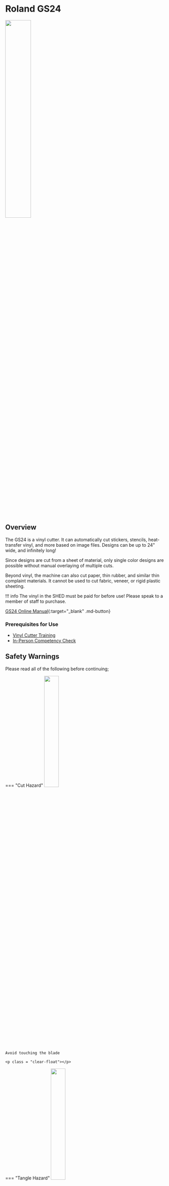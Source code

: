 # Roland GS24

<img src="..\assets\gs24 hero.webp" class="image-float-right" width=40%>

## Overview

The GS24 is a vinyl cutter. It can automatically cut stickers, stencils, heat-transfer vinyl, and more based on image files. Designs can be up to 24" wide, and infinitely long! 

Since designs are cut from a sheet of material, only single color designs are possible without manual overlaying of multiple cuts.

Beyond vinyl, the machine can also cut paper, thin rubber, and similar thin complaint materials. It cannot be used to cut fabric, veneer, or rigid plastic sheeting.

!!! info
    The vinyl in the SHED must be paid for before use! Please speak to a member of staff to purchase.

[GS24 Online Manual](https://files.rolanddga.com/files/gs-24_usersmanual/responsive_html5/index.htm#t=GS-24_index.html){:target="_blank" .md-button}

### Prerequisites for Use
* [Vinyl Cutter Training](https://make.rit.edu/app/maker/training/17)
* [In-Person Competency Check](#in-person-competency-check)

<p class = "clear-float"></p>

## Safety Warnings

Please read all of the following before continuing;

=== "Cut Hazard"
    <img src="..\assets\cut hazard.webp" class="image-float-right" width=30%>

    Avoid touching the blade

    <p class = "clear-float"></p>

=== "Tangle Hazard"
    <img src="..\assets\tangle hazard.webp" class="image-float-right" width=30%>

    Wear short sleeves or roll up long sleeves.

    Secure loose clothing.

    Tie up and tuck in long hair.

    Remove lanyards, jewelry, gloves, etc.

    <p class = "clear-float"></p>

=== "Pinch Hazard"
    <img src="..\assets\pinch hazard.webp" class="image-float-right" width=30%>

    Keep hands clear while machine is moving.

    <p class = "clear-float"></p>

## Preparing Designs

Before cutting, you must prepare your design using **Roland CutStudio**, which is available on the computer attached to the vinyl cutter.

### Import File

CutStudio only works with JPG, PNG, and SVG files. These work best if they have clear, distinct colors and obvious edges for the software to pick up on. Import these files by hitting *File > Import*. Multiple files can be cut as part of the same design, and the software will nest them automatically.

CutStudio has some basic shape and text creation tools as well, found in the left side menu.

If you are resuming a previous project that you have saved as a CST file, open it with *File > Open*.

### Tracing File

<iframe width="560" class="image-float-right" height="315" src="https://www.youtube.com/embed/mQjLP4vibVA?si=mX8x4COau3dIz4ce" title="YouTube video player" frameborder="0" allow="accelerometer; autoplay; clipboard-write; encrypted-media; gyroscope; picture-in-picture; web-share" referrerpolicy="strict-origin-when-cross-origin" allowfullscreen></iframe>

To convert your image file into a line for the machine to follow, we have to trace it. To do this;

1. Left-click on your image, then right-click and select "Image Outline".
2. Click "Image Outline" and hit the "Extract Contour Lines" button.
3. Adjust “Alignment Image Density" and “Remove Thin Lines” sliders to cleanly isolate your intended cut lines.

    !!! note
        Make sure to click “Extract Contour Lines” as you make adjustments to update the preview.

4. When satisfied with the images the software has extracted, hit "OK". 
5. If individual lines and points need to be adjusted, double-click on the contour to make it editable. Select individual points to move them. 
6. When finished, click on the “Select” tool and move the contour lines off the base image.
7. To remove the base image, right-click on the image and press “Delete”.

<p class = "clear-float"></p>

### Preparing to Cut

1. Manually move all items as close to the bottom left corner as possible, without overlapping.
2. Draw a box that outlines everything that will be cut. This makes [weeding](#weeding) easier later.
3. Pause now to [load your vinyl](#loading-vinyl), then continue to [import material settings](#material-settings)

Once all previous steps are complete, **you are ready to cut!** Click the "Cutting" button or CTRL+P to begin. Click "OK" when ready to start. 

!!! warning
    As the cut is going, watch that the blade is not cutting through the paper backing of the material. If so, speak to staff about adjusting blade pressure.

### Material Settings

4. Go to *File > Cut Setup*
5. Under "Media", hit "Change..."
6. Hit "Get from Machine" and then OK at the bottom. 
    * The numbers should adjust to the actual dimensions of your material.
7. Hit OK again whe back in Cut settings.
    * You may need to reposition your design to fit in the vinyl.

![Image](./assets/gs24%20mat%20set.webp)

## Loading Vinyl

<img src="..\assets\gs24 load.webp" class="image-float-right" width=30%>

Before continuing, power down the machine.

1. Gently push the cutting carriage to the side and away from your vinyl.
2. Lift the rollers by pushing the loading lever down.
3. Insert your vinyl until the front edge is just past the blade protector strip.
4. The rollers MUST be on the vinyl and under a grit mark!
    * The left roller must be under one of the first 4 on the left.
5. Align the left edge of the material with the guide line nearest to it. 
    * Use the matching guide line on the back to make sure it's straight.
6. Lower the rollers by lifting the lever from before.
7. Power back on the machine, and select the material type on the screen when prompted.

Your materials is now loaded! Return to the computer to print your file.

<p class = "clear-float"></p>

## Remove Finished Cut

<img src="..\assets\gs24 cut guide.webp" class="image-float-right" width=30%>

After cutting is complete;

1. Lift the pinch rollers using the loading lever
2. Gently push the cutting carriage to the side and away from the vinyl
3. Pull the vinyl forward so that your framing box is past the cutting strip
4. Cut the vinyl with scissors or an X-Acto knife, using the knife guide to help guide the cut.

<p class = "clear-float"></p>

## Weeding

<img src="..\assets\gs24 weeding.webp" class="image-float-right" width=30%>

Weeding is the process of removing unwanted vinyl after cutting. Once we remove the unwanted vinyl, we will apply transfer tape to help stabilize our design. Weeding tools are available to borrow, just speak to a member of staff.


* Use tweezers or an X-Acto knife to remove the framing rectangle you prepared earlier, going slowly to ensure your design does not come up.
    * If it starts to come up, hold that part down with the corner or a squeegee or blade and continue on removing the excess material.
* Continue this process for all other negative space and unwanted material.
* If using stick-on or window cling vinyl, slowly apply transfer tape to the surface of your design, using a squeegee to remove bubbles as you go.
    * Use the squeegee to make sure the design has properly adhered to the transfer tape. 
    * This can usually be observed with a change in apparent color of the design underneath the tape.

<p class = "clear-float"></p>

## Apply Stick-On Vinyl

<img src="..\assets\gs24 stick on.webp" class="image-float-right" width=30%>

1. Clean the surface where you will be applying your vinyl.
2. Slowly peel the transfer tape off of the vinyl backing.
    * If individual parts of your design are sticking to the backing instead of the transfer tape, put it back down and use the squeegee to better adhere it to the transfer tape. 
    !!! tip
        Lifting the transfer tape at extreme angles can also help to better release from the backing material. 
3. Carefully position your design over the desired surface.
4. Starting in one corner or edge, use the squeegee to push the design down and adhere it to the surface.
5. When fully applied, use the squeegee to force the vinyl onto the final surface
6. Pull up the transfer tape slowly, ensuring the design does not come up with it. 
    * If it starts to, push it back down with the squeegee and try pulling the transfer at different angles.

<p class = "clear-float"></p>

## Apply Heat Transfer Vinyl

<img src="..\assets\gs24 heat transfer.webp" class="image-float-right" width=30%>

!!! warning
    Not all heat transfer vinyl is the same, review the instructions for your material before proceeding.

1. Position the design over where you want it applied, making sure the clear tape on the vinyl is facing up.
2. Follow the specific directions for your vinyl, entering those settings into the Cricut heat press
3. Once it has heated up, use it to apply a firm pressure on top of your design for the specified amount of time.
    * Once applied, give the design time cool before checking for adherence. 
    * You may need to use a longer time and/or higher temperature if it does not stick at first. Use a scrap piece to check in an inconspicuous area first.
4. Remove the clear backing tape once the design has fully cooled and you ensure it is properly adhered. 

<p class = "clear-float"></p>

## In-Person Competency Check

To demonstrate competency, makers will be asked to create a small sticker. They may choose/make a design of their own, or staff can provide one. 

* Load vinyl
* Prepare and trace a design
* Safely weed design and apply transfer tape
* Apply the finished sticker to a surface